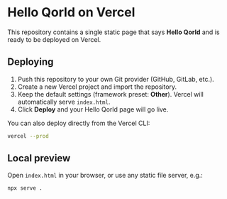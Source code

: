 # Hello Qorld on Vercel

This repository contains a single static page that says **Hello Qorld** and is ready to be deployed on Vercel.

## Deploying

1. Push this repository to your own Git provider (GitHub, GitLab, etc.).
2. Create a new Vercel project and import the repository.
3. Keep the default settings (framework preset: **Other**). Vercel will automatically serve `index.html`.
4. Click **Deploy** and your Hello Qorld page will go live.

You can also deploy directly from the Vercel CLI:

```bash
vercel --prod
```

## Local preview

Open `index.html` in your browser, or use any static file server, e.g.:

```bash
npx serve .
```
